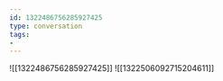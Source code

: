 ```yaml
---
id: 1322486756285927425
type: conversation
tags:
- 
---
```

![[1322486756285927425]]
![[1322506092715204611]]

